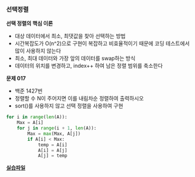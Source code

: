 ### 선택정렬

**선택 정렬의 핵심 이론**

- 대상 데이터에서 최소, 최댓값을 찾아 선택하는 방법
- 시간복잡도가 O(n^2)으로 구현이 복잡하고 비효율적이기 때문에 코딩 테스트에서 많이 사용하지 않는다
- 최소, 최대 데이터와 가장 앞의 데이터를 swap하는 방식
- 데이터의 위치를 변경하고, index++ 하여 남은 정렬 범위를 축소한다

**문제 017**

- 백준 1427번
- 정렬할 수 N이 주어지면 이를 내림차순 정렬하여 출력하시오
- sort()를 사용하지 않고 선택 정렬을 사용하여 구현

```python
for i in range(len(A)):
    Max = A[i]
    for j in range(i + 1, len(A)):
        Max = max(Max, A[j])
        if A[i] < Max:
            temp = A[i]
            A[i] = A[j]
            A[j] = temp
```

**[실습파일](chap04_1.py)**
